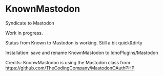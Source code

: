 # KnownMastodon
Syndicate to Mastodon

Work in progress.

Status from Known to Mastodon is working. Still a bit quick&dirty

Installation: save and rename KnownMastodon to IdnoPlugins/Mastodon


Credits: KnonwMastodon is using the Mastodon class from https://github.com/TheCodingCompany/MastodonOAuthPHP
